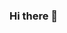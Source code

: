 ### Hi there 👋

<!--
**Cristo-Giff/Cristo-Giff** is a ✨ _special_ ✨ repository because its `README.md` (this file) appears on your GitHub profile.

Here are some ideas to get you started:

- 🔭 I’m currently working on 
- 🌱 I’m currently learning ...
- 👯 I’m looking to collaborate on ...
- 🤔 I’m looking for help with ...
- 💬 Ask me about ...
- 📫 How to reach me: Me pueden contactar en los siguientes mails:
      - cristobal.martinez55@gmail.com
      - cristomartinez@alumnos.uai.cl
      - cristobal.martinez@trebol-it.com
- 😄 Pronouns: ... Me llaman el Cristo, el que lleva a Cristo en su espalda.
- ⚡ Fun fact: ... 
-->
